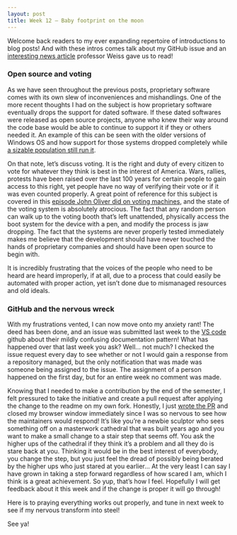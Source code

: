 ```yaml
---
layout: post
title: Week 12 – Baby footprint on the moon
---
```


Welcome back readers to my ever expanding repertoire of introductions to blog posts! And with these intros comes talk about my GitHub issue and an [interesting news article]( https://opensource.com/article/19/9/voting-fraud-open-source-solution?) professor Weiss gave us to read! 

### Open source and voting
As we have seen throughout the previous posts, proprietary software comes with its own slew of inconveniences and mishandlings. One of the more recent thoughts I had on the subject is how proprietary software eventually drops the support for dated software. If these dated softwares were released as open source projects, anyone who knew their way around the code base would be able to continue to support it if they or others needed it. An example of this can be seen with the older versions of Windows OS and how support for those systems dropped completely while [a sizable population still run it]( https://www.businessinsider.com/how-many-people-use-windows-xp-chart-2017-5).

On that note, let’s discuss voting. It is the right and duty of every citizen to vote for whatever they think is best in the interest of America. Wars, rallies, protests have been raised over the last 100 years for certain people to gain access to this right, yet people have no way of verifying their vote or if it was even counted properly. A great point of reference for this subject is covered in this [episode John Oliver did on voting machines](https://www.youtube.com/watch?v=svEuG_ekNT0&feature=emb_logo), and the state of the voting system is absolutely atrocious. The fact that any random person can walk up to the voting booth that’s left unattended, physically access the boot system for the device with a pen, and modify the process is jaw dropping. The fact that the systems are never properly tested immediately makes me believe that the development should have never touched the hands of proprietary companies and should have been open source to begin with.

It is incredibly frustrating that the voices of the people who need to be heard are heard improperly, if at all, due to a process that could easily be automated with proper action, yet isn’t done due to mismanaged resources and old ideals.

### GitHub and the nervous wreck
With my frustrations vented, I can now move onto my anxiety rant! The deed has been done, and an issue was submitted last week to the [VS code](https://github.com/microsoft/vscode) github about their mildly confusing documentation pattern! What has happened over that last week you ask? Well… not much? I checked the issue request every day to see whether or not I would gain a response from a repository managed, but the only notification that was made was someone being assigned to the issue. The assignment of a person happened on the first day, but for an entire week no comment was made.

Knowing that I needed to make a contribution by the end of the semester, I felt pressured to take the initiative and create a pull request after applying the change to the readme on my own fork. Honestly, I just [wrote the PR](https://github.com/microsoft/vscode/pull/85263) and closed my browser window immediately since I was so nervous to see how the maintainers would respond! It’s like you’re a newbie sculptor who sees something off on a masterwork cathedral that was built years ago and you want to make a small change to a stair step that seems off. You ask the higher ups of the cathedral if they think it’s a problem and all they do is stare back at you. Thinking it would be in the best interest of everybody, you change the step, but you just feel the dread of possibly being berated by the higher ups who just stared at you earlier… At the very least I can say I have grown in taking a step forward regardless of how scared I am, which I think is a great achievement. So yup, that’s how I feel. Hopefully I will get feedback about it this week and if the change is proper it will go through!

Here is to praying everything works out properly, and tune in next week to see if my nervous transform into steel!

See ya!
 
